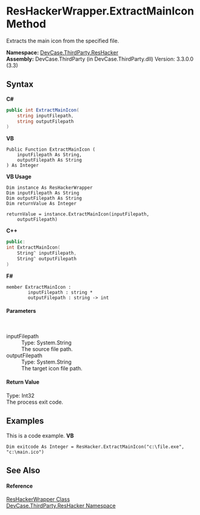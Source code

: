 # ResHackerWrapper.ExtractMainIcon Method 
 

Extracts the main icon from the specified file.

**Namespace:**&nbsp;<a href="N_DevCase_ThirdParty_ResHacker">DevCase.ThirdParty.ResHacker</a><br />**Assembly:**&nbsp;DevCase.ThirdParty (in DevCase.ThirdParty.dll) Version: 3.3.0.0 (3.3)

## Syntax

**C#**<br />
``` C#
public int ExtractMainIcon(
	string inputFilepath,
	string outputFilepath
)
```

**VB**<br />
``` VB
Public Function ExtractMainIcon ( 
	inputFilepath As String,
	outputFilepath As String
) As Integer
```

**VB Usage**<br />
``` VB Usage
Dim instance As ResHackerWrapper
Dim inputFilepath As String
Dim outputFilepath As String
Dim returnValue As Integer

returnValue = instance.ExtractMainIcon(inputFilepath, 
	outputFilepath)
```

**C++**<br />
``` C++
public:
int ExtractMainIcon(
	String^ inputFilepath, 
	String^ outputFilepath
)
```

**F#**<br />
``` F#
member ExtractMainIcon : 
        inputFilepath : string * 
        outputFilepath : string -> int 

```


#### Parameters
&nbsp;<dl><dt>inputFilepath</dt><dd>Type: System.String<br />The source file path.</dd><dt>outputFilepath</dt><dd>Type: System.String<br />The target icon file path.</dd></dl>

#### Return Value
Type: Int32<br />The process exit code.

## Examples
This is a code example. 
**VB**<br />
``` VB
Dim exitcode As Integer = ResHacker.ExtractMainIcon("c:\file.exe", "c:\main.ico")
```


## See Also


#### Reference
<a href="T_DevCase_ThirdParty_ResHacker_ResHackerWrapper">ResHackerWrapper Class</a><br /><a href="N_DevCase_ThirdParty_ResHacker">DevCase.ThirdParty.ResHacker Namespace</a><br />
